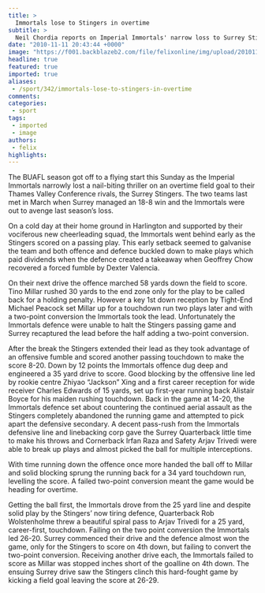 ```yaml
---
title: >
  Immortals lose to Stingers in overtime
subtitle: >
  Neil Chordia reports on Imperial Immortals' narrow loss to Surrey Stingers
date: "2010-11-11 20:43:44 +0000"
image: "https://f001.backblazeb2.com/file/felixonline/img/upload/201011112042-ks607-american.jpg"
headline: true
featured: true
imported: true
aliases:
 - /sport/342/immortals-lose-to-stingers-in-overtime
comments:
categories:
 - sport
tags:
 - imported
 - image
authors:
 - felix
highlights:
---
```


The BUAFL season got off to a flying start this Sunday as the Imperial Immortals narrowly lost a nail-biting thriller on an overtime field goal to their Thames Valley Conference rivals, the Surrey Stingers. The two teams last met in March when Surrey managed an 18-8 win and the Immortals were out to avenge last season’s loss.

On a cold day at their home ground in Harlington and supported by their vociferous new cheerleading squad, the Immortals went behind early as the Stingers scored on a passing play. This early setback seemed to galvanise the team and both offence and defence buckled down to make plays which paid dividends when the defence created a takeaway when Geoffrey Chow recovered a forced fumble by Dexter Valencia.

On their next drive the offence marched 58 yards down the field to score. Tino Millar rushed 30 yards to the end zone only for the play to be called back for a holding penalty. However a key 1st down reception by Tight-End Michael Peacock set Millar up for a touchdown run two plays later and with a two-point conversion the Immortals took the lead. Unfortunately the Immortals defence were unable to halt the Stingers passing game and Surrey recaptured the lead before the half adding a two-point conversion.

After the break the Stingers extended their lead as they took advantage of an offensive fumble and scored another passing touchdown to make the score 8-20. Down by 12 points the Immortals offence dug deep and engineered a 35 yard drive to score. Good blocking by the offensive line led by rookie centre Zhiyao “Jackson” Xing and a first career reception for wide receiver Charles Edwards of 15 yards, set up first-year running back Alistair Boyce for his maiden rushing touchdown. Back in the game at 14-20, the Immortals defence set about countering the continued aerial assault as the Stingers completely abandoned the running game and attempted to pick apart the defensive secondary. A decent pass-rush from the Immortals defensive line and linebacking corp gave the Surrey Quarterback little time to make his throws and Cornerback Irfan Raza and Safety Arjav Trivedi were able to break up plays and almost picked the ball for multiple interceptions.

With time running down the offence once more handed the ball off to Millar and solid blocking sprung the running back for a 34 yard touchdown run, levelling the score. A failed two-point conversion meant the game would be heading for overtime.

Getting the ball first, the Immortals drove from the 25 yard line and despite solid play by the Stingers’ now tiring defence, Quarterback Rob Wolstenholme threw a beautiful spiral pass to Arjav Trivedi for a 25 yard, career-first, touchdown. Failing on the two point conversion the Immortals led 26-20. Surrey commenced their drive and the defence almost won the game, only for the Stingers to score on 4th down, but failing to convert the two-point conversion. Receiving another drive each, the Immortals failed to score as Millar was stopped inches short of the goalline on 4th down. The ensuing Surrey drive saw the Stingers clinch this hard-fought game by kicking a field goal leaving the score at 26-29.
